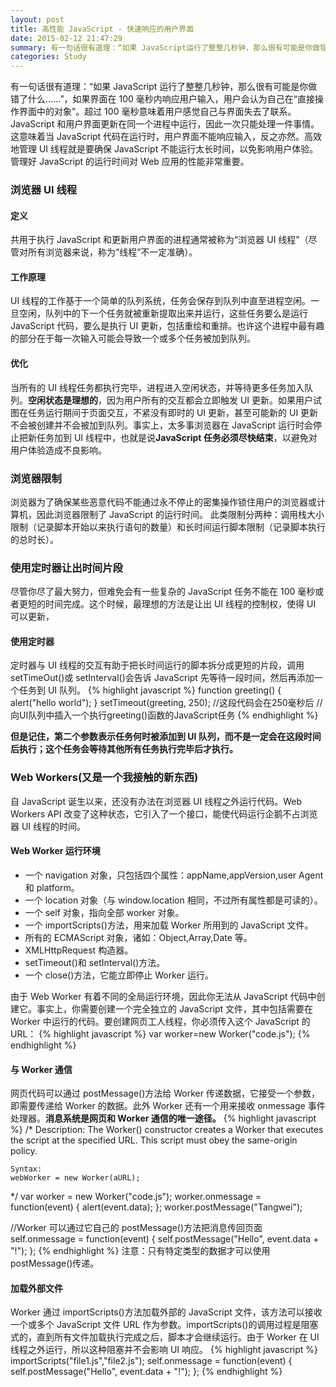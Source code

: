 ```yaml
---
layout: post
title: 高性能 JavaScript - 快速响应的用户界面
date: 2015-02-12 21:47:29
summary: 有一句话很有道理：“如果 JavaScript运行了整整几秒钟，那么很有可能是你做错了什么......”，如果界面在 100 毫秒内响应用户输入，用户会认为自己在“直接操作界面中的对象”。超过 100 毫秒意味着用户感觉自己与界面失去了联系。JavaScript 和用户界面更新在同一个进程中运行，因此一次只能处理一件事情。这意味着当 JavaScript 代码在运行时，用户界面不能响应输入，反之亦然。高效地管理UI线程就是要确保 JavaScript 不能运行太长时间，以免影响用户体验。管理好 JavaScript 的运行时间对 Web 应用的性能非常重要 ...
categories: Study
---
```


有一句话很有道理：“如果 JavaScript 运行了整整几秒钟，那么很有可能是你做错了什么......”，如果界面在 100 毫秒内响应用户输入，用户会认为自己在“直接操作界面中的对象”。超过 100 毫秒意味着用户感觉自己与界面失去了联系。JavaScript 和用户界面更新在同一个进程中运行，因此一次只能处理一件事情。这意味着当 JavaScript 代码在运行时，用户界面不能响应输入，反之亦然。高效地管理 UI 线程就是要确保 JavaScript 不能运行太长时间，以免影响用户体验。管理好 JavaScript 的运行时间对 Web 应用的性能非常重要。

### 浏览器 UI 线程

#### 定义

共用于执行 JavaScript 和更新用户界面的进程通常被称为“浏览器 UI 线程”（尽管对所有浏览器来说，称为“线程”不一定准确）。

#### 工作原理

UI 线程的工作基于一个简单的队列系统，任务会保存到队列中直至进程空闲。一旦空闲，队列中的下一个任务就被重新提取出来并运行，这些任务要么是运行 JavaScript 代码，要么是执行 UI 更新，包括重绘和重排。也许这个进程中最有趣的部分在于每一次输入可能会导致一个或多个任务被加到队列。

#### 优化

当所有的 UI 线程任务都执行完毕，进程进入空闲状态，并等待更多任务加入队列。**空闲状态是理想的**，因为用户所有的交互都会立即触发 UI 更新。如果用户试图在任务运行期间于页面交互，不紧没有即时的 UI 更新，甚至可能新的 UI 更新不会被创建并不会被加到队列。事实上，太多事浏览器在 JavaScript 运行时会停止把新任务加到 UI 线程中，也就是说**JavaScript 任务必须尽快结束**，以避免对用户体验造成不良影响。

### 浏览器限制

浏览器为了确保某些恶意代码不能通过永不停止的密集操作锁住用户的浏览器或计算机，因此浏览器限制了 JavaScript 的运行时间。
此类限制分两种：调用栈大小限制（记录脚本开始以来执行语句的数量）和长时间运行脚本限制（记录脚本执行的总时长）。

### 使用定时器让出时间片段

尽管你尽了最大努力，但难免会有一些复杂的 JavaScript 任务不能在 100 毫秒或者更短的时间完成。这个时候，最理想的方法是让出 UI 线程的控制权，使得 UI 可以更新，

#### 使用定时器

定时器与 UI 线程的交互有助于把长时间运行的脚本拆分成更短的片段，调用 setTimeOut()或 setInterval()会告诉 JavaScript 先等待一段时间，然后再添加一个任务到 UI 队列。
{% highlight javascript %}
function greeting() {
    alert("hello world");
}
setTimeout(greeting, 250);
//这段代码会在250毫秒后
//向UI队列中插入一个执行greeting()函数的JavaScript任务
{% endhighlight %}

**但是记住，第二个参数表示任务何时被添加到 UI 队列，而不是一定会在这段时间后执行；这个任务会等待其他所有任务执行完毕后才执行。**

### Web Workers(又是一个我接触的新东西)

自 JavaScript 诞生以来，还没有办法在浏览器 UI 线程之外运行代码。Web Workers API 改变了这种状态，它引入了一个接口，能使代码运行企鹅不占浏览器 UI 线程的时间。

#### Web Worker 运行环境

- 一个 navigation 对象，只包括四个属性：appName,appVersion,user Agent 和 platform。
- 一个 location 对象（与 window.location 相同，不过所有属性都是可读的）。
- 一个 self 对象，指向全部 worker 对象。
- 一个 importScripts()方法，用来加载 Worker 所用到的 JavaScript 文件。
- 所有的 ECMAScript 对象，诸如：Object,Array,Date 等。
- XMLHttpRequest 构造器。
- setTimeout()和 setInterval()方法。
- 一个 close()方法，它能立即停止 Worker 运行。

由于 Web Worker 有着不同的全局运行环境，因此你无法从 JavaScript 代码中创建它。事实上，你需要创建一个完全独立的 JavaScript 文件，其中包括需要在 Worker 中运行的代码。要创建网页工人线程，你必须传入这个 JavaScript 的 URL：
{% highlight javascript %}
var worker=new Worker("code.js");
{% endhighlight %}

#### 与 Worker 通信

网页代码可以通过 postMessage()方法给 Worker 传递数据，它接受一个参数，即需要传递给 Worker 的数据。此外 Worker 还有一个用来接收 onmessage 事件处理器。**消息系统是网页和 Worker 通信的唯一途径。**
{% highlight javascript %}
/*
    Description:
    The Worker() constructor creates a Worker that executes the script at the specified URL. This script must obey the same-origin policy.

    Syntax:
    webWorker = new Worker(aURL);
*/
var worker = new Worker("code.js");
worker.onmessage = function(event) {
    alert(event.data);
};
worker.postMessage("Tangwei");

//Worker 可以通过它自己的 postMessage()方法把消息传回页面
self.onmessage = function(event) {
    self.postMessage("Hello", event.data + "!");
};
{% endhighlight %}
注意：只有特定类型的数据才可以使用 postMessage()传递。

#### 加载外部文件

Worker 通过 importScripts()方法加载外部的 JavaScript 文件，该方法可以接收一个或多个 JavaScript 文件 URL 作为参数。importScripts()的调用过程是阻塞式的，直到所有文件加载执行完成之后，脚本才会继续运行。由于 Worker 在 UI 线程之外运行，所以这种阻塞并不会影响 UI 响应。
{% highlight javascript %}
importScripts("file1.js","file2.js");
self.onmessage = function(event) {
    self.postMessage("Hello", event.data + "!");
};
{% endhighlight %}
